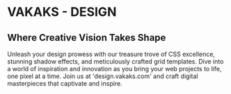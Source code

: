 # VAKAKS - DESIGN

## Where Creative Vision Takes Shape


Unleash your design prowess with our treasure trove of CSS excellence, 
stunning shadow effects, and meticulously crafted grid templates. 
Dive into a world of inspiration and innovation as you bring your web projects to life, 
one pixel at a time. Join us at 'design.vakaks.com' and craft digital masterpieces that captivate and inspire.

